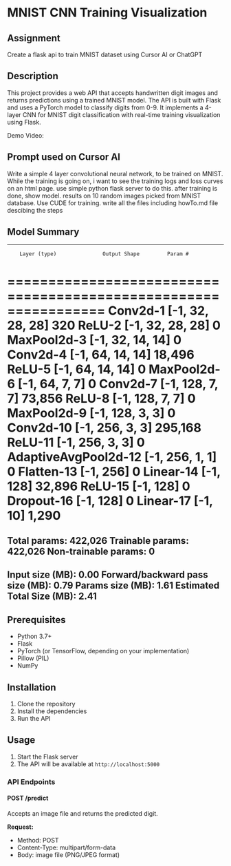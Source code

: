 # MNIST CNN Training Visualization

## Assignment
Create a flask api to train MNIST dataset using Cursor AI or ChatGPT

## Description

This project provides a web API that accepts handwritten digit images and returns predictions using a trained MNIST model. The API is built with Flask and uses a PyTorch model to classify digits from 0-9. It implements a 4-layer CNN for MNIST digit classification with real-time training visualization using Flask.

Demo Video: 

## Prompt used on Cursor AI
Write a simple 4 layer convolutional neural network, to be trained on MNIST. While the training is going on, i want to see the training logs and loss curves on an html page. use simple python flask server to do this. after training is done, show model. results on 10 random images picked from MNIST database. Use CUDE for training. write all the files including howTo.md file descibing the steps

## Model Summary
----------------------------------------------------------------
        Layer (type)               Output Shape         Param #
================================================================
            Conv2d-1           [-1, 32, 28, 28]             320
              ReLU-2           [-1, 32, 28, 28]               0
         MaxPool2d-3           [-1, 32, 14, 14]               0
            Conv2d-4           [-1, 64, 14, 14]          18,496
              ReLU-5           [-1, 64, 14, 14]               0
         MaxPool2d-6             [-1, 64, 7, 7]               0
            Conv2d-7            [-1, 128, 7, 7]          73,856
              ReLU-8            [-1, 128, 7, 7]               0
         MaxPool2d-9            [-1, 128, 3, 3]               0
           Conv2d-10            [-1, 256, 3, 3]         295,168
             ReLU-11            [-1, 256, 3, 3]               0
AdaptiveAvgPool2d-12            [-1, 256, 1, 1]               0
          Flatten-13                  [-1, 256]               0
           Linear-14                  [-1, 128]          32,896
             ReLU-15                  [-1, 128]               0
          Dropout-16                  [-1, 128]               0
           Linear-17                   [-1, 10]           1,290
================================================================
Total params: 422,026
Trainable params: 422,026
Non-trainable params: 0
----------------------------------------------------------------
Input size (MB): 0.00
Forward/backward pass size (MB): 0.79
Params size (MB): 1.61
Estimated Total Size (MB): 2.41
----------------------------------------------------------------

## Prerequisites

- Python 3.7+
- Flask
- PyTorch (or TensorFlow, depending on your implementation)
- Pillow (PIL)
- NumPy

## Installation

1. Clone the repository
2. Install the dependencies
3. Run the API

## Usage
1. Start the Flask server
2. The API will be available at `http://localhost:5000`

### API Endpoints

#### POST /predict
Accepts an image file and returns the predicted digit.

**Request:**
- Method: POST
- Content-Type: multipart/form-data
- Body: image file (PNG/JPEG format)









